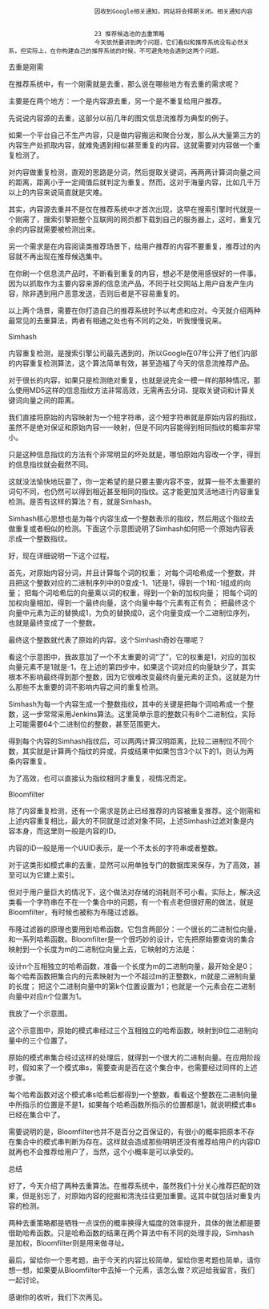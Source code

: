 
                            
                            因收到Google相关通知，网站将会择期关闭。相关通知内容
                            
                            
                            23 推荐候选池的去重策略
                            今天依然要讲到两个问题，它们看似和推荐系统没有必然关系，但实际上，在你构建自己的推荐系统的时候，不可避免地会遇到这两个问题。

去重是刚需

在推荐系统中，有一个刚需就是去重，那么说在哪些地方有去重的需求呢？

主要是在两个地方：一个是内容源去重，另一个是不重复给用户推荐。

先说说内容源的去重，这部分以前几年的图文信息流推荐为典型的例子。

如果一个平台自己不生产内容，只是做内容搬运和聚合分发，那么从大量第三方的内容生产处抓取内容，就难免遇到相似甚至重复的内容。这就需要对内容做一个重复检测了。

对内容做重复检测，直观的思路是分词，然后提取关键词，再两两计算词向量之间的距离，距离小于一定阈值后就判定为重复。然而，这对于海量内容，比如几千万以上的内容来说简直就是灾难。

其实，内容源去重并不是仅在推荐系统中才首次出现，这早在搜索引擎时代就是一个刚需了，搜索引擎把整个互联网的网页都下载到自己的服务器上，这时，重复冗余的内容就需要被检测出来。

另一个需求是在内容阅读类推荐场景下，给用户推荐的内容不要重复，推荐过的内容就不再出现在推荐候选集中。

在你刷一个信息流产品时，不断看到重复的内容，想必不是使用感很好的一件事。因为以抓取作为主要内容来源的信息流产品，不同于社交网站上用户自发产生内容，除非遇到用户恶意发送，否则后者是不容易重复的。

以上两个场景，需要在你打造自己的推荐系统时予以考虑和应对。今天就介绍两种最常见的去重算法，两者有相通之处也有不同的之处，听我慢慢说来。

Simhash

内容重复检测，是搜索引擎公司最先遇到的，所以Google在07年公开了他们内部的内容重复检测算法，这个算法简单有效，甚至造福了今天的信息流推荐产品。

对于很长的内容，如果只是检测绝对重复，也就是说完全一模一样的那种情况，那么使用MD5这样的信息指纹方法非常高效，无需再去分词、提取关键词和计算关键词向量之间的距离。

我们直接将原始的内容映射为一个短字符串，这个短字符串就是原始内容的指纹，虽然不是绝对保证和原始内容一一映射，但是不同内容能得到相同指纹的概率非常小。

只是这种信息指纹的方法有个非常明显的坏处就是，哪怕原始内容改一个字，得到的信息指纹就会截然不同。

这就没法愉快地玩耍了，你一定希望的是只要主要内容不变，就算一些不太重要的词句不同，也仍然可以得到相近甚至相同的指纹。这才能更加灵活地进行内容重复检测。是否有这样的算法？有，就是Simhash。

Simhash核心思想也是为每个内容生成一个整数表示的指纹，然后用这个指纹去做重复或者相似的检测。下面这个示意图说明了Simhash如何把一个原始内容表示成一个整数指纹。



好，现在详细说明一下这个过程。


首先，对原始内容分词，并且计算每个词的权重；
对每个词哈希成一个整数，并且把这个整数对应的二进制序列中的0变成-1，1还是1，得到一个1和-1组成的向量；
把每个词哈希后的向量乘以词的权重，得到一个新的加权向量；
把每个词的加权向量相加，得到一个最终向量，这个向量中每个元素有正有负；
把最终这个向量中元素为正的替换成1，为负的替换成0，这个向量变成一个二进制位序列，也就是最终变成了一个整数。


最终这个整数就代表了原始的内容。这个Simhash奇妙在哪呢？

看这个示意图中，我故意加了一个不太重要的词“了”，它的权重是1，对应的加权向量元素不是1就是-1，在上述的第四步中，如果这个词对应的向量缺少了，其实根本不影响最终得到那个整数，因为它很难改变最终向量元素的正负。这就是为什么那些不太重要的词不影响内容之间的重复检测。

Simhash为每一个内容生成一个整数指纹，其中的关键是把每个词哈希成一个整数，这一步常常采用Jenkins算法。这里简单示意的整数只有8个二进制位，实际上可能需要64个二进制位的整数，甚至范围更大。

得到每个内容的Simhash指纹后，可以两两计算汉明距离，比较二进制位不同个数，其实就是计算两个指纹的异或，异或结果中如果包含3个以下的1，则认为两条内容重复。

为了高效，也可以直接认为指纹相同才重复，视情况而定。

Bloomfilter

除了内容重复检测，还有一个需求是防止已经推荐的内容被重复推荐。这个刚需和上述内容重复相比，最大的不同就是过滤对象不同，上述Simhash过滤对象是内容本身，而这里则一般是内容的ID。

内容的ID一般是用一个UUID表示，是一个不太长的字符串或者整数。

对于这类形如模式串的去重，显然可以用单独专门的数据库来保存，为了高效，甚至可以为它建上索引。

但对于用户量巨大的情况下，这个做法对存储的消耗则不可小看。实际上，解决这类看一个字符串在不在一个集合中的问题，有一个有点老但很好用的做法，就是Bloomfilter，有时候也被称为布隆过滤器。

布隆过滤器的原理也要用到哈希函数。它包含两部分：一个很长的二进制位向量，和一系列哈希函数。Bloomfilter是一个很巧妙的设计，它先把原始要查询的集合映射到一个长度为m的二进制位向量上去，它映射的方法是：


设计n个互相独立的哈希函数，准备一个长度为m的二进制向量，最开始全是0；
每个哈希函数把集合内的元素映射为一个不超过m的正整数k，m就是二进制向量的长度；
把这个二进制向量中的第k个位置设置为1；也就是一个元素会在二进制向量中对应n个位置为1。


我放了一个示意图。



这个示意图中，原始的模式串经过三个互相独立的哈希函数，映射到8位二进制向量中的三个位置了。

原始的模式串集合经过这样的处理后，就得到一个很大的二进制向量。在应用阶段时，假如来了一个模式串s，需要查询是否在这个集合中，也需要经过同样的上述步骤。

每个哈希函数对这个模式串s哈希后都得到一个整数，看看这个整数在二进制向量中所指示的位置是不是1，如果每个哈希函数所指示的位置都是1，就说明模式串s已经在集合中了。

需要说明的是，Bloomfilter也并不是百分之百保证的，有很小的概率把原本不存在集合中的模式串判断为存在。这样就会造成那些明明还没有推荐给用户的内容ID就再也不会推荐给用户了，当然，这个小概率是可以承受的。

总结

好了，今天介绍了两种去重算法。在推荐系统中，虽然我们十分关心推荐匹配的效果，但是别忘了，对原始内容的挖掘和清洗往往更加重要。这其中就包括对重复内容的检测。

两种去重策略都是牺牲一点误伤的概率换得大幅度的效率提升，具体的做法都是要借助哈希函数。只是哈希函数的结果在两个算法中有不同的处理手段，Simhash是加权，Bloomfilter则是用来做寻址。

最后，留给你一个思考题，由于今天的内容比较简单，留给你思考题也简单，请你想一想，如果要从Bloomfilter中去掉一个元素，该怎么做？欢迎给我留言，我们一起讨论。

感谢你的收听，我们下次再见。



                        
                        
                            